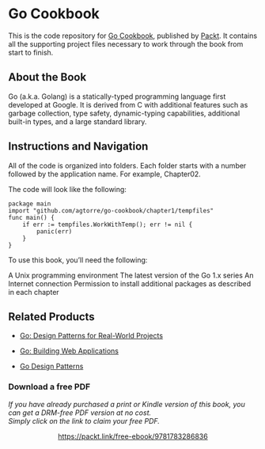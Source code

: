 


# Go Cookbook
This is the code repository for [Go Cookbook](https://www.packtpub.com/application-development/go-cookbook?utm_source=github&utm_medium=repository&utm_campaign=9781783286836), published by [Packt](https://www.packtpub.com/?utm_source=github). It contains all the supporting project files necessary to work through the book from start to finish.
## About the Book
Go (a.k.a. Golang) is a statically-typed programming language first developed at Google. It is derived from C with additional features such as garbage collection, type safety, dynamic-typing capabilities, additional built-in types, and a large standard library.
## Instructions and Navigation
All of the code is organized into folders. Each folder starts with a number followed by the application name. For example, Chapter02.



The code will look like the following:
```
package main
import "github.com/agtorre/go-cookbook/chapter1/tempfiles"
func main() {
    if err := tempfiles.WorkWithTemp(); err != nil {
        panic(err)
    }
}
```

To use this book, you’ll need the following:

A Unix programming environment
The latest version of the Go 1.x series
An Internet connection
Permission to install additional packages as described in each chapter

## Related Products
* [Go: Design Patterns for Real-World Projects](https://www.packtpub.com/application-development/go-design-patterns-real-world-projects?utm_source=github&utm_medium=repository&utm_campaign=9781788390552)

* [Go: Building Web Applications](https://www.packtpub.com/application-development/go-building-web-applications?utm_source=github&utm_medium=repository&utm_campaign=9781787123496)

* [Go Design Patterns](https://www.packtpub.com/application-development/go-design-patterns?utm_source=github&utm_medium=repository&utm_campaign=9781786466204)

### Download a free PDF

 <i>If you have already purchased a print or Kindle version of this book, you can get a DRM-free PDF version at no cost.<br>Simply click on the link to claim your free PDF.</i>
<p align="center"> <a href="https://packt.link/free-ebook/9781783286836">https://packt.link/free-ebook/9781783286836 </a> </p>